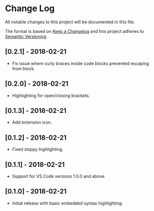 # Change Log

All notable changes to this project will be documented in this file.

The format is based on [Keep a Changelog](http://keepachangelog.com/en/1.0.0/)
and this project adheres to [Semantic Versioning](http://semver.org/spec/v2.0.0.html).

## [0.2.1] - 2018-02-21
- Fix issue where curly braces inside code blocks prevented escaping from block.

## [0.2.0] - 2018-02-21
- Highlighting for open/closing brackets.

## [0.1.3] - 2018-02-21
- Add extension icon.

## [0.1.2] - 2018-02-21
- Fixed sloppy highlighting.

## [0.1.1] - 2018-02-21
- Support for VS Code versions 1.0.0 and above.

## [0.1.0] - 2018-02-21
- Initial release with basic embedded syntax highlighting.